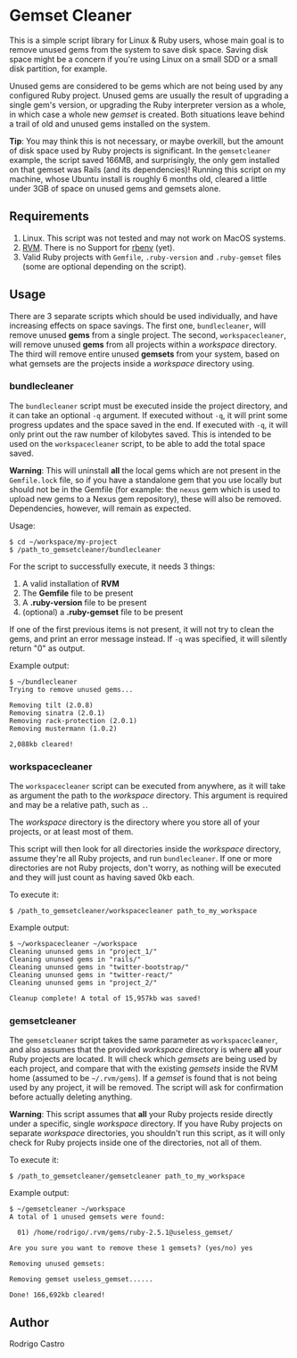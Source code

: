 # Gemset Cleaner

This is a simple script library for Linux & Ruby users, whose main goal is to
remove unused gems from the system to save disk space. Saving disk space might
be a concern if you're using Linux on a small SDD or a small disk partition,
for example.

Unused gems are considered to be gems which are not being used by any configured
Ruby project. Unused gems are usually the result of upgrading a single gem's
version, or upgrading the Ruby interpreter version as a whole, in which case a
whole new *gemset* is created. Both situations leave behind a trail of old and
unused gems installed on the system.

**Tip**: You may think this is not necessary, or maybe overkill, but the amount
of disk space used by Ruby projects is significant. In the `gemsetcleaner`
example, the script saved 166MB, and surprisingly, the only gem installed on
that gemset was Rails (and its dependencies)! Running this script on my machine,
whose Ubuntu install is roughly 6 months old, cleared a little under 3GB of
space on unused gems and gemsets alone.

## Requirements

1. Linux. This script was not tested and may not work on MacOS systems.
2. [RVM](https://rvm.io/). There is no Support for [rbenv](http://rbenv.org/)
(yet).
3. Valid Ruby projects with `Gemfile`, `.ruby-version` and `.ruby-gemset` files
   (some are optional depending on the script).

## Usage

There are 3 separate scripts which should be used individually, and have
increasing effects on space savings. The first one, `bundlecleaner`, will remove
unused **gems** from a single project. The second, `workspacecleaner`, will
remove unused **gems** from all projects within a *workspace* directory. The
third will remove entire unused **gemsets** from your system, based on what
gemsets are the projects inside a *workspace* directory using.

### bundlecleaner

The `bundlecleaner` script must be executed inside the project directory, and
it can take an optional `-q` argument. If executed without `-q`, it will print
some progress updates and the space saved in the end. If executed with `-q`,
it will only print out the raw number of kilobytes saved. This is intended to
be used on the `workspacecleaner` script, to be able to add the total space
saved.

**Warning**: This will uninstall **all** the local gems which are not present in
the `Gemfile.lock` file, so if you have a standalone gem that you use locally
but should not be in the Gemfile (for example: the `nexus` gem which is used to
upload new gems to a Nexus gem repository), these will also be removed.
Dependencies, however, will remain as expected.

Usage:

    $ cd ~/workspace/my-project
    $ /path_to_gemsetcleaner/bundlecleaner
    
For the script to successfully execute, it needs 3 things:

1. A valid installation of **RVM**
2. The **Gemfile** file to be present
3. A **.ruby-version** file to be present
4. (optional) a **.ruby-gemset** file to be present

If one of the first previous items is not present, it will not try to clean the
gems, and print an error message instead. If `-q` was specified, it will
silently return "0" as output.

Example output:

    $ ~/bundlecleaner
    Trying to remove unused gems...
    
    Removing tilt (2.0.8)
    Removing sinatra (2.0.1)
    Removing rack-protection (2.0.1)
    Removing mustermann (1.0.2)
    
    2,088kb cleared!
    
### workspacecleaner

The `workspacecleaner` script can be executed from anywhere, as it will take as
argument the path to the *workspace* directory. This argument is required and
may be a relative path, such as `.`.

The *workspace* directory is the directory where you store all of your projects,
or at least most of them.

This script will then look for all directories inside the *workspace* directory,
assume they're all Ruby projects, and run `bundlecleaner`. If one or more
directories are not Ruby projects, don't worry, as nothing will be executed and
they will just count as having saved 0kb each.

To execute it:

    $ /path_to_gemsetcleaner/workspacecleaner path_to_my_workspace
    
Example output:

    $ ~/workspacecleaner ~/workspace
    Cleaning ununsed gems in "project_1/"
    Cleaning ununsed gems in "rails/"
    Cleaning ununsed gems in "twitter-bootstrap/"
    Cleaning ununsed gems in "twitter-react/"
    Cleaning ununsed gems in "project_2/"

    Cleanup complete! A total of 15,957kb was saved!

### gemsetcleaner

The `gemsetcleaner` script takes the same parameter as `workspacecleaner`, and
also assumes that the provided *workspace* directory is where **all** your Ruby
projects are located. It will check which *gemsets* are being used by each
project, and compare that with the existing *gemsets* inside the RVM home
(assumed to be `~/.rvm/gems`). If a *gemset* is found that is not being used by
any project, it will be removed. The script will ask for confirmation before
actually deleting anything.

**Warning**: This script assumes that **all** your Ruby projects reside directly
under a specific, single *workspace* directory. If you have Ruby projects on
separate *workspace* directories, you shouldn't run this script, as it will
only check for Ruby projects inside one of the directories, not all of them.

To execute it:

    $ /path_to_gemsetcleaner/gemsetcleaner path_to_my_workspace

Example output:

    $ ~/gemsetcleaner ~/workspace
    A total of 1 unused gemsets were found:

      01) /home/rodrigo/.rvm/gems/ruby-2.5.1@useless_gemset/

    Are you sure you want to remove these 1 gemsets? (yes/no) yes

    Removing unused gemsets:
    
    Removing gemset useless_gemset......

    Done! 166,692kb cleared!

## Author

Rodrigo Castro
